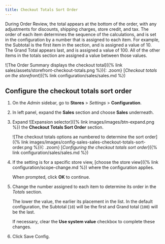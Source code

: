 ```yaml
---
title: Checkout Totals Sort Order
---
```


During Order Review, the total appears at the bottom of the order, with any adjustments for discounts, shipping charges, store credit, and tax. The order of each item determines the sequence of the calculations, and is set in the configuration by a number that is assigned to each item. For example, the Subtotal is the first item in the section, and is assigned a value of 10. The Grand Total appears last, and is assigned a value of 100. All of the other items in the totals section are assigned a value between those values.

![The Order Summary displays the checkout total]({% link sales/assets/storefront-checkout-totals.png %}){: .zoom}
[_Checkout totals on the storefront_]({% link configuration/sales/sales.md %})

## Configure the checkout totals sort order

1. On the _Admin_ sidebar, go to **Stores** > _Settings_ > **Configuration**.

1. In left panel, expand the **Sales** section and choose **Sales** underneath.

1. Expand ![Expansion selector]({% link images/images/btn-expand.png %}) the **Checkout Totals Sort Order** section.

   ![The checkout totals options ae numbered to determine the sort order]({% link images/images/config-sales-sales-checkout-totals-sort-order.png %}){: .zoom}
   [_Configuring the checkout totals sort order_]({% link configuration/sales/sales.md %})

1. If the setting is for a specific store view, [choose the store view]({% link configuration/scope-change.md %}) where the configuration applies.

   When prompted, click **OK** to continue.

1. Change the number assigned to each item to determine its order in the _Totals_ section.

   The lower the value, the earlier its placement in the list. In the default configuration, the Subtotal (`10`) will be the first and Grand total (`100`) will be the last.

   If necessary, clear the **Use system value** checkbox to complete these changes.

1. Click <span class="btn">Save Config</span>.
